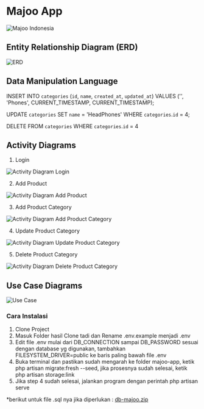 # Majoo App

![Majoo Indonesia](https://user-images.githubusercontent.com/91459125/142714473-e2370762-eba2-4faa-bed0-f99970e7d7a9.png)

## Entity Relationship Diagram (ERD)

![ERD](https://user-images.githubusercontent.com/91459125/142714174-418830ba-37a7-42c4-bc07-90564c487132.jpg)

## Data Manipulation Language

INSERT INTO `categories` (`id`, `name`, `created_at`, `updated_at`) VALUES ('', 'Phones', CURRENT_TIMESTAMP, CURRENT_TIMESTAMP);

UPDATE `categories` SET `name` = 'HeadPhones' WHERE `categories`.`id` = 4;

DELETE FROM `categories` WHERE `categories`.`id` = 4

## Activity Diagrams

1. Login

![Activity Diagram Login](https://user-images.githubusercontent.com/91459125/142714197-46af5e84-5fee-4bd3-b416-5fe14ab31a70.jpg)

2. Add Product

![Activity Diagram Add Product](https://user-images.githubusercontent.com/91459125/142714304-33bdf9a4-10ef-41f6-91be-11d90b187ce2.jpg)

3. Add Product Category

![Activity Diagram Add Product Category](https://user-images.githubusercontent.com/91459125/142714313-1f23bf13-1935-490a-a990-8dc1cfd82256.jpg)

4. Update Product Category

![Activity Diagram Update Product Category](https://user-images.githubusercontent.com/91459125/142714319-e1d21710-f44f-4afe-92d4-4e32137c9674.jpg)

5. Delete Product Category

![Activity Diagram Delete Product Category](https://user-images.githubusercontent.com/91459125/142714322-2fac6fb3-f045-4ea3-b04a-a8cebc053128.jpg)

## Use Case Diagrams

![Use Case](https://user-images.githubusercontent.com/91459125/142714373-903eea81-8f9d-4c6d-9098-9a4a64c25a68.jpg)

### Cara Instalasi

1. Clone Project
2. Masuk Folder hasil Clone tadi dan Rename .env.example menjadi .env
3. Edit file .env mulai dari DB_CONNECTION sampai DB_PASSWORD sesuai dengan database yg digunakan, tambahkan FILESYSTEM_DRIVER=public ke baris paling bawah file .env
4. Buka terminal dan pastikan sudah mengarah ke folder majoo-app, ketik php artisan migrate:fresh --seed, jika prosesnya sudah selesai, ketik php artisan storage:link
5. Jika step 4 sudah selesai, jalankan program dengan perintah php artisan serve

*berikut untuk file .sql nya jika diperlukan : [db-majoo.zip](https://github.com/atmakarimang/majoo-app/files/7573977/db-majoo.zip)

